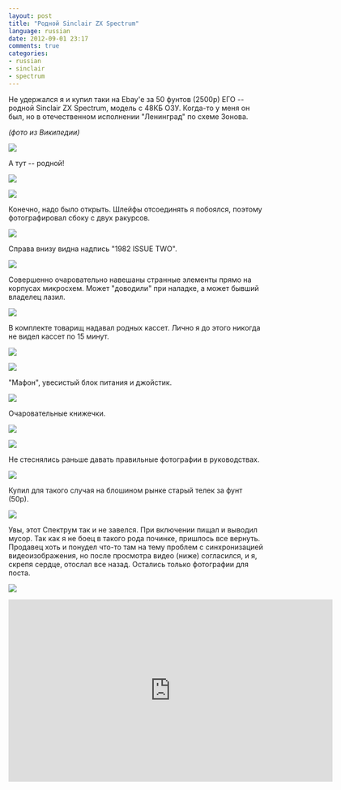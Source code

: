 ```yaml
---
layout: post
title: "Родной Sinclair ZX Spectrum"
language: russian
date: 2012-09-01 23:17
comments: true
categories: 
- russian
- sinclair
- spectrum
---
```

Не удержался я и купил таки на Ebay'е за 50 фунтов (2500р) ЕГО -- родной Sinclair ZX Spectrum, модель с 48КБ ОЗУ. Когда-то у меня он был, но в отечественном исполнении "Ленинград" по схеме Зонова. 

*(фото из Википедии)*

![](/images/blog/sinclair-zx-spectrum/sinclair-zx-specturm-leningrad-board.jpg)

А тут -- родной!

![](/images/blog/sinclair-zx-spectrum/IMG_0702.JPG)

![](/images/blog/sinclair-zx-spectrum/IMG_0705.JPG)

Конечно, надо было открыть. Шлейфы отсоединять я побоялся, поэтому фотографировал сбоку с двух ракурсов.

![](/images/blog/sinclair-zx-spectrum/IMG_0708.JPG)

Справа внизу видна надпись "1982 ISSUE TWO".

![](/images/blog/sinclair-zx-spectrum/IMG_0709.JPG)

Совершенно очаровательно навешаны странные элементы прямо на корпусах микросхем. Может "доводили" при наладке, а может бывший владелец лазил.

![](/images/blog/sinclair-zx-spectrum/IMG_0711.JPG)

В комплекте товарищ надавал родных кассет. Лично я до этого никогда не видел кассет по 15 минут. 

![](/images/blog/sinclair-zx-spectrum/IMG_0713.JPG)

![](/images/blog/sinclair-zx-spectrum/IMG_0714.JPG)

"Мафон", увесистый блок питания и джойстик.

![](/images/blog/sinclair-zx-spectrum/IMG_0715.JPG)

Очаровательные книжечки.

![](/images/blog/sinclair-zx-spectrum/IMG_0812.JPG)

![](/images/blog/sinclair-zx-spectrum/IMG_0813.JPG)

Не стеснялись раньше давать правильные фотографии в руководствах.

![](/images/blog/sinclair-zx-spectrum/IMG_0814.JPG)

Купил для такого случая на блошином рынке старый телек за фунт (50р).

![](/images/blog/sinclair-zx-spectrum/IMG_0811.JPG)

Увы, этот Спектрум так и не завелся. При включении пищал и выводил мусор. Так как я не боец в такого рода починке, пришлось все вернуть. Продавец хоть и понудел что-то там на тему проблем с синхронизацией видеоизображения, но после просмотра видео (ниже) согласился, и я, скрепя сердце, отослал все назад. Остались только фотографии для поста.

![](/images/blog/sinclair-zx-spectrum/IMG_0808.JPG)

<iframe width="640" height="360" src="https://www.youtube.com/embed/ODSrvOOc_xg" frameborder="0" allowfullscreen></iframe>
